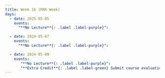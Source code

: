 ```yaml
---
title: Week 16 (RRR Week)
days:
  - date: 2025-05-05
    events:
      "**No Lecture**{: .label .label-purple}":

  - date: 2024-05-07
    events:
      "**No Lecture**{: .label .label-purple}":

  - date: 2024-05-09
    events:   
       "**No Lecture**{: .label .label-purple}": 
       "**Extra Credit**{: .label .label-green} Submit course evaluation screenshot to Gradescope ":      
---
```

